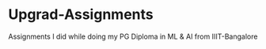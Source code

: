 # Upgrad-Assignments
Assignments I did while doing my PG Diploma in ML &amp; AI from IIIT-Bangalore
